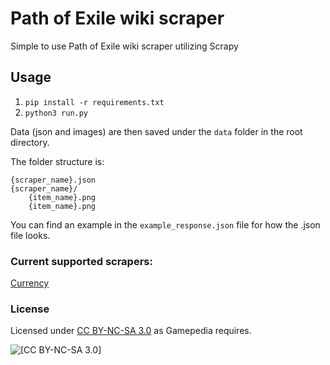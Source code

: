 # Path of Exile wiki scraper

Simple to use Path of Exile wiki scraper utilizing Scrapy

## Usage
1) `pip install -r requirements.txt`
2) `python3 run.py`

Data (json and images) are then saved under the `data` folder in the root directory.

The folder structure is: 

```
{scraper_name}.json
{scraper_name}/
	{item_name}.png
	{item_name}.png
```

You can find an example in the `example_response.json` file for how the .json file looks.

### Current supported scrapers:

[Currency](https://pathofexile.gamepedia.com/Currency)

### License
Licensed under [CC BY-NC-SA 3.0](https://creativecommons.org/licenses/by-nc-sa/3.0/) as Gamepedia requires.

![[CC BY-NC-SA 3.0]](https://i.creativecommons.org/l/by-nc-sa/3.0/88x31.png)